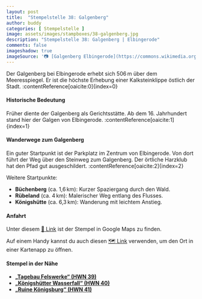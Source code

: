 ```yaml
---
layout: post
title:  "Stempelstelle 38: Galgenberg"
author: buddy
categories: [ Stempelstelle ]
image: assets/images/stampboxes/38-galgenberg.jpg
description: "Stempelstelle 38: Galgenberg | Elbingerode"
comments: false
imageshadow: true
imageSource: '📷 [Galgenberg Elbingerode](https://commons.wikimedia.org/wiki/File:Galgenberg_Elbingerode.jpg) von <a href="https://de.wikipedia.org/wiki/Benutzer:Hejkal" class="extiw" title="de:Benutzer:Hejkal">Benutzer:Hejkal</a> unter Lizenz [CC BY-SA 2.0 de](https://creativecommons.org/licenses/by-sa/2.0/de/deed.en)'
---
```


Der Galgenberg bei Elbingerode erhebt sich 506 m über dem Meeresspiegel. Er ist die höchste Erhebung einer Kalksteinklippe östlich der Stadt. :contentReference[oaicite:0]{index=0}

#### Historische Bedeutung

Früher diente der Galgenberg als Gerichtsstätte. Ab dem 16. Jahrhundert stand hier der Galgen von Elbingerode. :contentReference[oaicite:1]{index=1}

#### Wanderwege zum Galgenberg

Ein guter Startpunkt ist der Parkplatz im Zentrum von Elbingerode. Von dort führt der Weg über den Steinweg zum Galgenberg. Der örtliche Harzklub hat den Pfad gut ausgeschildert. :contentReference[oaicite:2]{index=2}

Weitere Startpunkte:

- **Büchenberg** (ca. 1,6 km): Kurzer Spaziergang durch den Wald.
- **Rübeland** (ca. 4 km): Malerischer Weg entlang des Flusses.
- **Königshütte** (ca. 6,3 km): Wanderung mit leichtem Anstieg.

#### Anfahrt

Unter diesem [📍 Link](https://www.google.com/maps/dir/?api=1&origin=&destination=51.7738%2C%2010.81677) ist der Stempel in Google Maps zu finden.

<div class="android-only">
  Auf einem Handy kannst du auch diesen 
  <a href="geo:51.7738,10.81677">🗺️ Link</a> 
  verwenden, um den Ort in einer Kartenapp zu öffnen.
  <p></p>
</div>

#### Stempel in der Nähe

- [**„Tagebau Felswerke“ (HWN 39)**](/stempelstelle-39-tagebau-felswerke)
- [**„Königshütter Wasserfall“ (HWN 40)**](/stempelstelle-40-koenigshuetter-wasserfall)
- [**„Ruine Königsburg“ (HWN 41)**](/stempelstelle-41-ruine-koenigsburg)
